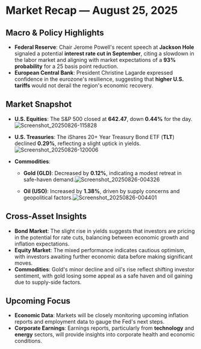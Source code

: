 #  Market Recap — August 25, 2025

##  Macro & Policy Highlights
- **Federal Reserve**: Chair Jerome Powell's recent speech at **Jackson Hole** signaled a potential **interest rate cut in September**, citing a slowdown in the labor market and aligning with market expectations of a **93% probability** for a 25 basis point reduction.  
- **European Central Bank**: President Christine Lagarde expressed confidence in the eurozone's resilience, suggesting that **higher U.S. tariffs** would not derail the region's economic recovery.  

## Market Snapshot
- **U.S. Equities**: The S&P 500 closed at **642.47**, down **0.44%** for the day. ![Screenshot_20250826-115828](https://github.com/user-attachments/assets/aa2e84d1-fcd0-410c-ae7c-a0dcdace1b0d)
 
- **U.S. Treasuries**: The iShares 20+ Year Treasury Bond ETF (**TLT**) declined **0.29%**, reflecting a slight uptick in yields.![Screenshot_20250826-120006](https://github.com/user-attachments/assets/e222ff86-313d-43e0-829c-80f2a9cfbd04)
  
- **Commodities**:  
  - **Gold (GLD)**: Decreased by **0.12%**, indicating a modest retreat in safe-haven demand.![Screenshot_20250826-004326](https://github.com/user-attachments/assets/75b30c69-c5dc-4e53-8127-525020f4a99c)
  
  - **Oil (USO)**: Increased by **1.38%**, driven by supply concerns and geopolitical factors.![Screenshot_20250826-004401](https://github.com/user-attachments/assets/c2b43183-ceaa-4a6d-8769-9a03eb2b362b)
 

## Cross-Asset Insights
- **Bond Market**: The slight rise in yields suggests that investors are pricing in the potential for rate cuts, balancing between economic growth and inflation expectations.  
- **Equity Market**: The mixed performance indicates cautious optimism, with investors awaiting further economic data before making significant moves.  
- **Commodities**: Gold's minor decline and oil's rise reflect shifting investor sentiment, with gold losing some appeal as a safe haven and oil gaining due to supply-side factors.  

## Upcoming Focus
- **Economic Data**: Markets will be closely monitoring upcoming inflation reports and employment data to gauge the Fed's next steps.  
- **Corporate Earnings**: Earnings reports, particularly from **technology** and **energy** sectors, will provide insights into corporate health and economic conditions.
